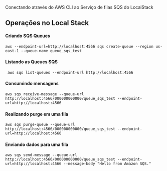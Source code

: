
Conectando através do AWS CLI ao Serviço de filas SQS do LocalStack

## Operações no Local Stack

#### Criando SQS Queues

```shell
aws --endpoint-url=http://localhost:4566 sqs create-queue --region us-east-1 --queue-name queue_sqs_test
````

#### Listando as Queues SQS

```shell
 aws sqs list-queues --endpoint-url http://localhost:4566
```

#### Consumindo mensagens

```shell
aws sqs receive-message --queue-url http://localhost:4566/000000000000/queue_sqs_test --endpoint-url=http://localhost:4566
```
#### Realizando purge em uma fila

```shell
aws sqs purge-queue --queue-url http://localhost:4566/000000000000/queue_sqs_test --endpoint-url=http://localhost:4566
```

#### Enviando dados para uma fila
```shell
aws sqs send-message --queue-url http://localhost:4566/000000000000/queue_sqs_test --endpoint-url=http://localhost:4566 --message-body "Hello from Amazon SQS."
```
